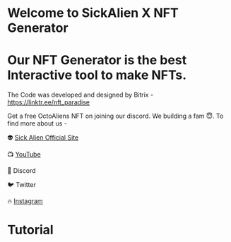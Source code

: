 # Welcome to SickAlien X NFT Generator


# Our NFT Generator is the best Interactive tool to make NFTs.

The Code was developed and designed by Bitrix - https://linktr.ee/nft_paradise

Get a free OctoAliens NFT on joining our discord. We building a fam 😇.
To find more about us - 


👽 [Sick Alien Official Site](https://sickalien.store)

📺 [YouTube](https://www.youtube.com/channel/UCrmnrPLcq6vppDUbA3UhdvQ)

👄 Discord

🐦 Twitter

🔥 [Instagram](https://www.instagram.com/nft_art_paradise/)


# Tutorial



